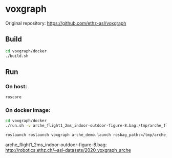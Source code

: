 # voxgraph

Original repository: https://github.com/ethz-asl/voxgraph


## Build
```bash
cd voxgraph/docker
./build.sh
```

## Run

### On host:
```bash
roscore
```

### On docker image:
```bash
cd voxgraph/docker
./run.sh -v arche_flight1_2ms_indoor-outdoor-figure-8.bag:/tmp/arche_flight1_2ms_indoor-outdoor-figure-8.bag

roslaunch roslaunch voxgraph arche_demo.launch rosbag_path:=/tmp/arche_flight1_2ms_indoor-outdoor-figure-8.bag
```

arche_flight1_2ms_indoor-outdoor-figure-8.bag: http://robotics.ethz.ch/~asl-datasets/2020_voxgraph_arche
